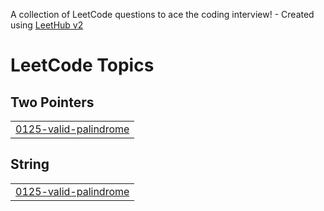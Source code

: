 A collection of LeetCode questions to ace the coding interview! - Created using [LeetHub v2](https://github.com/arunbhardwaj/LeetHub-2.0)
<!---LeetCode Topics Start-->
# LeetCode Topics
## Two Pointers
|  |
| ------- |
| [0125-valid-palindrome](https://github.com/Nicolas04u/leetcode-solutions/tree/master/0125-valid-palindrome) |
## String
|  |
| ------- |
| [0125-valid-palindrome](https://github.com/Nicolas04u/leetcode-solutions/tree/master/0125-valid-palindrome) |
<!---LeetCode Topics End-->